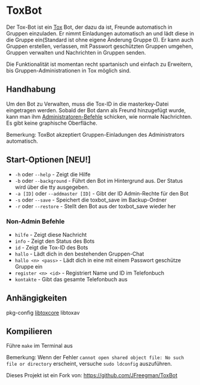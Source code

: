 # ToxBot
Der Tox-Bot ist ein [Tox](https://tox.im) Bot, der dazu da ist, Freunde automatisch in Gruppen einzuladen. Er nimmt Einladungen automatisch an und lädt diese in die Gruppe ein(Standard ist ohne eigene Änderung Gruppe 0). Er kann auch Gruppen erstellen, verlassen, mit Passwort geschützten Gruppen umgehen, Gruppen verwalten und Nachrichten in Gruppen senden.

Die Funktionalität ist momentan recht spartanisch und einfach zu Erweitern, bis Gruppen-Administrationen in Tox möglich sind.

## Handhabung
Um den Bot zu Verwalten, muss die Tox-ID in die masterkey-Datei eingetragen werden. Sobald der Bot dann als Freund hinzugefügt wurde, kann man ihm [Administratoren-Befehle](https://github.com/JFreegman/ToxBot/blob/master/commands.txt) schicken, wie normale Nachrichten. Es gibt keine graphische Oberfläche.

Bemerkung: ToxBot akzeptiert Gruppen-Einladungen des Administrators automatisch.

## Start-Optionen [NEU!]
* `-h` oder `--help` - Zeigt die Hilfe
*  `-b` oder `--background` - Führt den Bot im Hintergrund aus. Der Status wird über die tty ausgegeben.
*  `-a [ID]` oder `--addmaster [ID]` - Gibt der ID Admin-Rechte für den Bot
*  `-s` oder `--save` - Speichert die toxbot_save im Backup-Ordner
*  `-r` oder `--restore` - Stellt den Bot aus der toxbot_save wieder her
 

### Non-Admin Befehle
* `hilfe` - Zeigt diese Nachricht
* `info` - Zeigt den Status des Bots
* `id` - Zeigt die Tox-ID des Bots
* `hallo` - Lädt dich in den bestehenden Gruppen-Chat
* `hallo <n> <pass>` - Lädt dich in eine mit einem Passwort geschütze Gruppe ein
* `register <n> <id>` - Registriert Name und ID im Telefonbuch
* `kontakte` - Gibt das gesamte Telefonbuch aus


## Anhängigkeiten
pkg-config
[libtoxcore](https://github.com/irungentoo/toxcore)
libtoxav

## Kompilieren
Führe `make` im Terminal aus

Bemerkung: Wenn der Fehler `cannot open shared object file: No such file or directory` erscheint, versuche `sudo ldconfig` auszuführen.


Dieses Projekt ist ein Fork von: https://github.com/JFreegman/ToxBot

